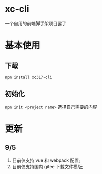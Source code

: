 # xc-cli
一个自用的前端脚手架项目罢了
# 基本使用
## 下载
`npm install xc317-cli`
## 初始化
`npm init <project name>`
选择自己需要的内容
# 更新
## 9/5
1. 目前仅支持 vue 和 webpack 配置;
2. 目前仅支持国内 gitee 下载文件模版;